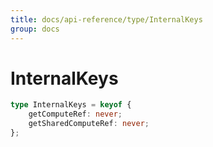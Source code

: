 ```yaml
---
title: docs/api-reference/type/InternalKeys
group: docs
---
```


# InternalKeys

```ts
type InternalKeys = keyof {
    getComputeRef: never;
    getSharedComputeRef: never;
};
```


